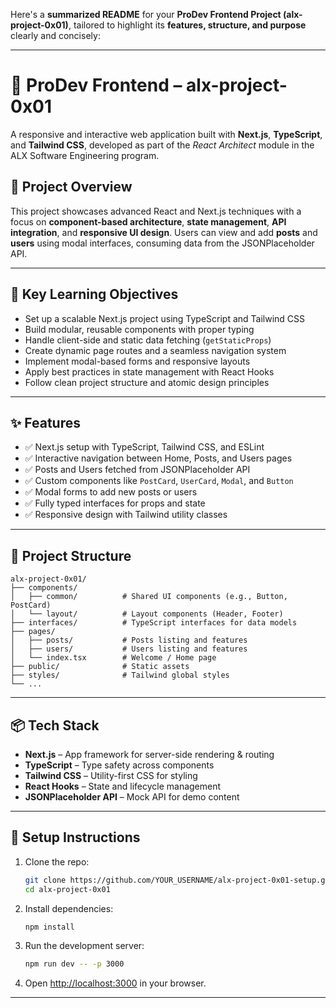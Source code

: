 Here's a **summarized README** for your **ProDev Frontend Project (alx-project-0x01)**, tailored to highlight its **features, structure, and purpose** clearly and concisely:

---

# 📘 ProDev Frontend – alx-project-0x01

A responsive and interactive web application built with **Next.js**, **TypeScript**, and **Tailwind CSS**, developed as part of the *React Architect* module in the ALX Software Engineering program.

## 🚀 Project Overview

This project showcases advanced React and Next.js techniques with a focus on **component-based architecture**, **state management**, **API integration**, and **responsive UI design**. Users can view and add **posts** and **users** using modal interfaces, consuming data from the JSONPlaceholder API.

---

## 🧠 Key Learning Objectives

* Set up a scalable Next.js project using TypeScript and Tailwind CSS
* Build modular, reusable components with proper typing
* Handle client-side and static data fetching (`getStaticProps`)
* Create dynamic page routes and a seamless navigation system
* Implement modal-based forms and responsive layouts
* Apply best practices in state management with React Hooks
* Follow clean project structure and atomic design principles

---

## ✨ Features

* ✅ Next.js setup with TypeScript, Tailwind CSS, and ESLint
* ✅ Interactive navigation between Home, Posts, and Users pages
* ✅ Posts and Users fetched from JSONPlaceholder API
* ✅ Custom components like `PostCard`, `UserCard`, `Modal`, and `Button`
* ✅ Modal forms to add new posts or users
* ✅ Fully typed interfaces for props and state
* ✅ Responsive design with Tailwind utility classes

---

## 🧱 Project Structure

```
alx-project-0x01/
├── components/
│   ├── common/          # Shared UI components (e.g., Button, PostCard)
│   └── layout/          # Layout components (Header, Footer)
├── interfaces/          # TypeScript interfaces for data models
├── pages/
│   ├── posts/           # Posts listing and features
│   ├── users/           # Users listing and features
│   └── index.tsx        # Welcome / Home page
├── public/              # Static assets
├── styles/              # Tailwind global styles
└── ...
```

---

## 📦 Tech Stack

* **Next.js** – App framework for server-side rendering & routing
* **TypeScript** – Type safety across components
* **Tailwind CSS** – Utility-first CSS for styling
* **React Hooks** – State and lifecycle management
* **JSONPlaceholder API** – Mock API for demo content

---

## 🔧 Setup Instructions

1. Clone the repo:

   ```bash
   git clone https://github.com/YOUR_USERNAME/alx-project-0x01-setup.git
   cd alx-project-0x01
   ```
2. Install dependencies:

   ```bash
   npm install
   ```
3. Run the development server:

   ```bash
   npm run dev -- -p 3000
   ```
4. Open [http://localhost:3000](http://localhost:3000) in your browser.

---
